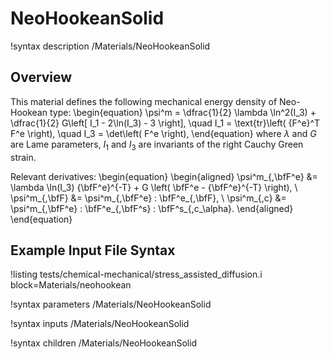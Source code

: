 # NeoHookeanSolid

!syntax description /Materials/NeoHookeanSolid

## Overview

This material defines the following mechanical energy density of Neo-Hookean type:
\begin{equation}
  \psi^m = \dfrac{1}{2} \lambda \ln^2(I_3) + \dfrac{1}{2} G\left[ I_1 - 2\ln(I_3) - 3 \right], \quad I_1 = \text{tr}\left( {F^e}^T F^e \right), \quad I_3 = \det\left( F^e \right),
\end{equation}
where $\lambda$ and $G$ are Lame parameters, $I_1$ and $I_3$ are invariants of the right Cauchy Green strain.

Relevant derivatives:
\begin{equation}
  \begin{aligned}
    \psi^m_{,\bfF^e} &= \lambda \ln(I_3) {\bfF^e}^{-T} + G \left( \bfF^e - {\bfF^e}^{-T} \right), \\
    \psi^m_{,\bfF} &= \psi^m_{,\bfF^e} : \bfF^e_{,\bfF}, \\
    \psi^m_{,c} &= \psi^m_{,\bfF^e} : \bfF^e_{,\bfF^s} : \bfF^s_{,c_\alpha}.
  \end{aligned}
\end{equation}

## Example Input File Syntax

!listing tests/chemical-mechanical/stress_assisted_diffusion.i
         block=Materials/neohookean

!syntax parameters /Materials/NeoHookeanSolid

!syntax inputs /Materials/NeoHookeanSolid

!syntax children /Materials/NeoHookeanSolid
